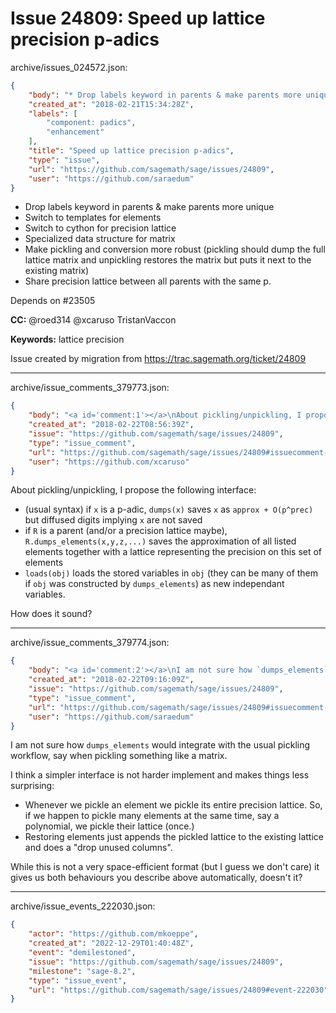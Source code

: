 # Issue 24809: Speed up lattice precision p-adics

archive/issues_024572.json:
```json
{
    "body": "* Drop labels keyword in parents & make parents more unique\n* Switch to templates for elements\n* Switch to cython for precision lattice\n* Specialized data structure for matrix\n* Make pickling and conversion more robust (pickling should dump the full lattice matrix and unpickling restores the matrix but puts it next to the existing matrix)\n* Share precision lattice between all parents with the same p.\n\nDepends on #23505\n\n**CC:**  @roed314 @xcaruso TristanVaccon\n\n**Keywords:** lattice precision\n\nIssue created by migration from https://trac.sagemath.org/ticket/24809\n\n",
    "created_at": "2018-02-21T15:34:28Z",
    "labels": [
        "component: padics",
        "enhancement"
    ],
    "title": "Speed up lattice precision p-adics",
    "type": "issue",
    "url": "https://github.com/sagemath/sage/issues/24809",
    "user": "https://github.com/saraedum"
}
```
* Drop labels keyword in parents & make parents more unique
* Switch to templates for elements
* Switch to cython for precision lattice
* Specialized data structure for matrix
* Make pickling and conversion more robust (pickling should dump the full lattice matrix and unpickling restores the matrix but puts it next to the existing matrix)
* Share precision lattice between all parents with the same p.

Depends on #23505

**CC:**  @roed314 @xcaruso TristanVaccon

**Keywords:** lattice precision

Issue created by migration from https://trac.sagemath.org/ticket/24809





---

archive/issue_comments_379773.json:
```json
{
    "body": "<a id='comment:1'></a>\nAbout pickling/unpickling, I propose the following interface:\n\n- (usual syntax) if `x` is a p-adic, `dumps(x)` saves `x` as `approx + O(p^prec)` but diffused digits implying `x` are not saved\n- if `R` is a parent (and/or a precision lattice maybe), `R.dumps_elements(x,y,z,...)` saves the approximation of all listed elements together with a lattice representing the precision on this set of elements\n- `loads(obj)` loads the stored variables in `obj` (they can be many of them if `obj` was constructed by `dumps_elements`) as new independant variables.\n\nHow does it sound?",
    "created_at": "2018-02-22T08:56:39Z",
    "issue": "https://github.com/sagemath/sage/issues/24809",
    "type": "issue_comment",
    "url": "https://github.com/sagemath/sage/issues/24809#issuecomment-379773",
    "user": "https://github.com/xcaruso"
}
```

<a id='comment:1'></a>
About pickling/unpickling, I propose the following interface:

- (usual syntax) if `x` is a p-adic, `dumps(x)` saves `x` as `approx + O(p^prec)` but diffused digits implying `x` are not saved
- if `R` is a parent (and/or a precision lattice maybe), `R.dumps_elements(x,y,z,...)` saves the approximation of all listed elements together with a lattice representing the precision on this set of elements
- `loads(obj)` loads the stored variables in `obj` (they can be many of them if `obj` was constructed by `dumps_elements`) as new independant variables.

How does it sound?



---

archive/issue_comments_379774.json:
```json
{
    "body": "<a id='comment:2'></a>\nI am not sure how `dumps_elements` would integrate with the usual pickling workflow, say when pickling something like a matrix.\n\nI think a simpler interface is not harder implement and makes things less surprising:\n* Whenever we pickle an element we pickle its entire precision lattice. So, if we happen to pickle many elements at the same time, say a polynomial, we pickle their lattice (once.)\n* Restoring elements just appends the pickled lattice to the existing lattice and does a \"drop unused columns\".\n\nWhile this is not a very space-efficient format (but I guess we don't care) it gives us both behaviours you describe above automatically, doesn't it?",
    "created_at": "2018-02-22T09:16:09Z",
    "issue": "https://github.com/sagemath/sage/issues/24809",
    "type": "issue_comment",
    "url": "https://github.com/sagemath/sage/issues/24809#issuecomment-379774",
    "user": "https://github.com/saraedum"
}
```

<a id='comment:2'></a>
I am not sure how `dumps_elements` would integrate with the usual pickling workflow, say when pickling something like a matrix.

I think a simpler interface is not harder implement and makes things less surprising:
* Whenever we pickle an element we pickle its entire precision lattice. So, if we happen to pickle many elements at the same time, say a polynomial, we pickle their lattice (once.)
* Restoring elements just appends the pickled lattice to the existing lattice and does a "drop unused columns".

While this is not a very space-efficient format (but I guess we don't care) it gives us both behaviours you describe above automatically, doesn't it?



---

archive/issue_events_222030.json:
```json
{
    "actor": "https://github.com/mkoeppe",
    "created_at": "2022-12-29T01:40:48Z",
    "event": "demilestoned",
    "issue": "https://github.com/sagemath/sage/issues/24809",
    "milestone": "sage-8.2",
    "type": "issue_event",
    "url": "https://github.com/sagemath/sage/issues/24809#event-222030"
}
```
